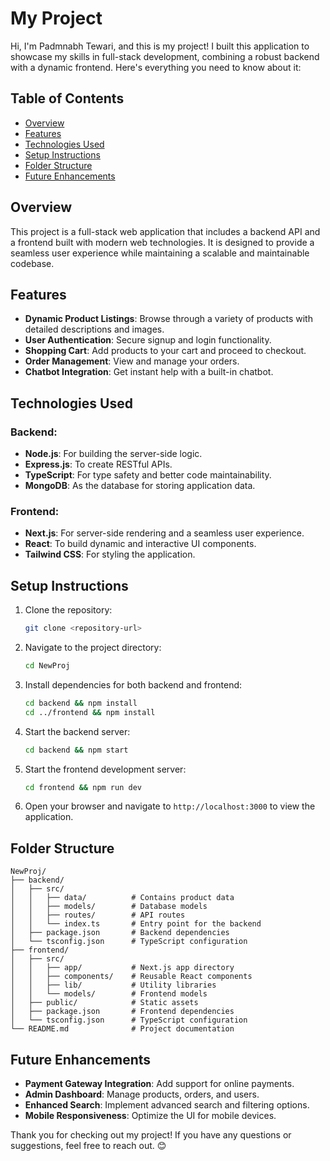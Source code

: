 # My Project

Hi, I'm Padmnabh Tewari, and this is my project! I built this application to showcase my skills in full-stack development, combining a robust backend with a dynamic frontend. Here's everything you need to know about it:

## Table of Contents
- [Overview](#overview)
- [Features](#features)
- [Technologies Used](#technologies-used)
- [Setup Instructions](#setup-instructions)
- [Folder Structure](#folder-structure)
- [Future Enhancements](#future-enhancements)

## Overview
This project is a full-stack web application that includes a backend API and a frontend built with modern web technologies. It is designed to provide a seamless user experience while maintaining a scalable and maintainable  codebase.

## Features
- **Dynamic Product Listings**: Browse through a variety of products with detailed descriptions and images.
- **User Authentication**: Secure signup and login functionality.
- **Shopping Cart**: Add products to your cart and proceed to checkout.
- **Order Management**: View and manage your orders.
- **Chatbot Integration**: Get instant help with a built-in chatbot.

## Technologies Used
### Backend:
- **Node.js**: For building the server-side logic.
- **Express.js**: To create RESTful APIs.
- **TypeScript**: For type safety and better code maintainability.
- **MongoDB**: As the database for storing application data.

### Frontend:
- **Next.js**: For server-side rendering and a seamless user experience.
- **React**: To build dynamic and interactive UI components.
- **Tailwind CSS**: For styling the application.

## Setup Instructions
1. Clone the repository:
   ```bash
   git clone <repository-url>
   ```
2. Navigate to the project directory:
   ```bash
   cd NewProj
   ```
3. Install dependencies for both backend and frontend:
   ```bash
   cd backend && npm install
   cd ../frontend && npm install
   ```
4. Start the backend server:
   ```bash
   cd backend && npm start
   ```
5. Start the frontend development server:
   ```bash
   cd frontend && npm run dev
   ```
6. Open your browser and navigate to `http://localhost:3000` to view the application.

## Folder Structure
```
NewProj/
├── backend/
│   ├── src/
│   │   ├── data/          # Contains product data
│   │   ├── models/        # Database models
│   │   ├── routes/        # API routes
│   │   └── index.ts       # Entry point for the backend
│   ├── package.json       # Backend dependencies
│   └── tsconfig.json      # TypeScript configuration
├── frontend/
│   ├── src/
│   │   ├── app/           # Next.js app directory
│   │   ├── components/    # Reusable React components
│   │   ├── lib/           # Utility libraries
│   │   └── models/        # Frontend models
│   ├── public/            # Static assets
│   ├── package.json       # Frontend dependencies
│   └── tsconfig.json      # TypeScript configuration
└── README.md              # Project documentation
```

## Future Enhancements
- **Payment Gateway Integration**: Add support for online payments.
- **Admin Dashboard**: Manage products, orders, and users.
- **Enhanced Search**: Implement advanced search and filtering options.
- **Mobile Responsiveness**: Optimize the UI for mobile devices.

Thank you for checking out my project! If you have any questions or suggestions, feel free to reach out. 😊
